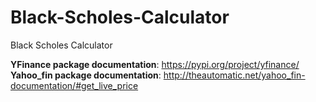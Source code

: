 # Black-Scholes-Calculator
Black Scholes Calculator

**YFinance package documentation**: https://pypi.org/project/yfinance/
**Yahoo_fin package documentation**: http://theautomatic.net/yahoo_fin-documentation/#get_live_price
